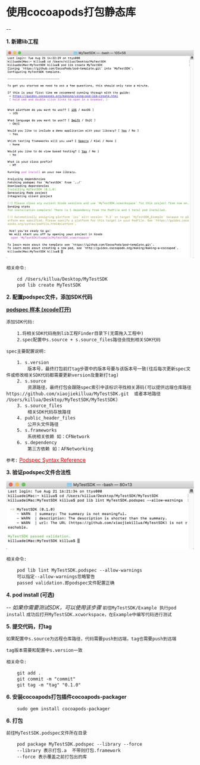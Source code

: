# 使用cocoapods打包静态库

--

**1. 新建lib工程**

![](lib_create.jpeg)

`相关命令:`

		cd /Users/killua/Desktop/MyTestSDK
		pod lib create MyTestSDK
		
**2. 配置podspec文件，添加SDK代码**

[**podspec 样本 (xcode打开)**](MyTestSDK.podspec)

`添加SDK代码:`

		1.将相关SDK代码拖到lib工程Finder目录下(无需拖入工程中)
		2.spec配置中s.source + s.source_files路径会找到相关SDK代码
		

`spec主要配置说明:`

		1. s.version
			版本号，最终打包前打tag步骤中的版本号要与该版本号一致(往后每次更新spec文件或修改相关SDK代码都需要更新version及重新打tag)
		2. s.source
			资源路径，最终打包会跟随spec索引中该标识寻找相关源码(可以提供远端仓库路径https://github.com/xiaojiekillua/MyTestSDK.git  或者本地路径 /Users/killua/Desktop/MyTestSDK/MyTestSDK)
		3. s.source_files
			相关SDK代码存放路径
		4. public_header_files
			公开头文件路径
		5. s.frameworks
			系统相关依赖 如：CFNetwork
		6. s.dependency
			第三方依赖 如：AFNetworking
			
`参考:`
 [<font color="#dd0000">Podspec Syntax Reference</font><br/>](http://guides.cocoapods.org/syntax/podspec.html)

**3. 验证podspec文件合法性**

![](lib_lint_success.jpeg)

`相关命令:`

		pod lib lint MyTestSDK.podspec --allow-warnings
		可以指定--allow-warnings忽略警告
		passed validation.即podspec文件配置正确
		
**4. pod install (可选)**

-- *如果你需要测试SDK，可以使用该步骤*
`前往MyTestSDK/Example 执行pod install`
`成功后打开MyTestSDK.xcworkspace，在Example中编写代码进行测试`

**5. 提交代码，打tag**

`如果配置中s.source为远程仓库路径，代码需要push到远端，tag也需要push到远端`

`tag版本需要和配置中s.version一致`

`相关命令:`

		git add .
		git commit -m "commit"
		git tag -m "tag" "0.1.0"
		
**6. 安装cocoapods打包插件cocoapods-packager**

		sudo gem install cocoapods-packager
		
**6. 打包**

`前往MyTestSDK.podspec文件所在目录`
		
		pod package MyTestSDK.podspec --library --force
		--library 表示打包.a  不带则打包.framework
		--force 表示覆盖之前打包出的库